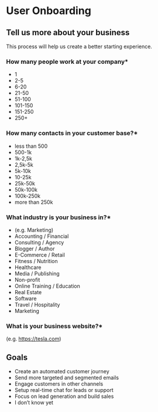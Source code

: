 # User Onboarding

## Tell us more about your business

This process will help us create a better starting experience.

### How many people work at your company*

- 1
- 2-5
- 6-20
- 21-50
- 51-100
- 101-150
- 151-250
- 250+

### How many contacts in your customer base?*

- less than 500
- 500-1k
- 1k-2,5k
- 2,5k-5k
- 5k-10k
- 10-25k
- 25k-50k
- 50k-100k
- 100k-250k
- more than 250k

### What industry is your business in?*

- (e.g. Marketing)
- Accounting / Financial
- Consulting / Agency
- Blogger / Author
- E-Commerce / Retail
- Fitness / Nutrition
- Healthcare
- Media / Publishing
- Non-profit
- Online Training / Education
- Real Estate
- Software
- Travel / Hospitality
- Marketing

### What is your business website?*

(e.g. https://tesla.com)

## Goals

- Create an automated customer journey
- Send more targeted and segmented emails
- Engage customers in other channels
- Setup real-time chat for leads or support
- Focus on lead generation and build sales
- I don’t know yet
